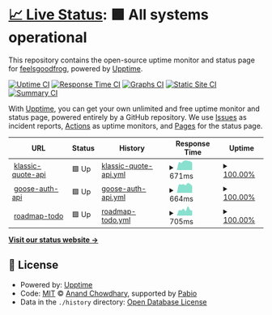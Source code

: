 # [📈 Live Status](https://GHGHGHKO.github.io/upptime): <!--live status--> **🟩 All systems operational**

This repository contains the open-source uptime monitor and status page for [feelsgoodfrog](https://pepega.tistory.com), powered by [Upptime](https://github.com/upptime/upptime).

[![Uptime CI](https://github.com/GHGHGHKO/upptime/workflows/Uptime%20CI/badge.svg)](https://github.com/GHGHGHKO/upptime/actions?query=workflow%3A%22Uptime+CI%22)
[![Response Time CI](https://github.com/GHGHGHKO/upptime/workflows/Response%20Time%20CI/badge.svg)](https://github.com/GHGHGHKO/upptime/actions?query=workflow%3A%22Response+Time+CI%22)
[![Graphs CI](https://github.com/GHGHGHKO/upptime/workflows/Graphs%20CI/badge.svg)](https://github.com/GHGHGHKO/upptime/actions?query=workflow%3A%22Graphs+CI%22)
[![Static Site CI](https://github.com/GHGHGHKO/upptime/workflows/Static%20Site%20CI/badge.svg)](https://github.com/GHGHGHKO/upptime/actions?query=workflow%3A%22Static+Site+CI%22)
[![Summary CI](https://github.com/GHGHGHKO/upptime/workflows/Summary%20CI/badge.svg)](https://github.com/GHGHGHKO/upptime/actions?query=workflow%3A%22Summary+CI%22)

With [Upptime](https://upptime.js.org), you can get your own unlimited and free uptime monitor and status page, powered entirely by a GitHub repository. We use [Issues](https://github.com/GHGHGHKO/upptime/issues) as incident reports, [Actions](https://github.com/GHGHGHKO/upptime/actions) as uptime monitors, and [Pages](https://GHGHGHKO.github.io/upptime) for the status page.

<!--start: status pages-->
<!-- This summary is generated by Upptime (https://github.com/upptime/upptime) -->
<!-- Do not edit this manually, your changes will be overwritten -->
<!-- prettier-ignore -->
| URL | Status | History | Response Time | Uptime |
| --- | ------ | ------- | ------------- | ------ |
| <img alt="" src="https://icons.duckduckgo.com/ip3/klassic-quote-api.mooo.com.ico" height="13"> [klassic-quote-api](https://klassic-quote-api.mooo.com/v1/random-quote) | 🟩 Up | [klassic-quote-api.yml](https://github.com/GHGHGHKO/upptime/commits/HEAD/history/klassic-quote-api.yml) | <details><summary><img alt="Response time graph" src="./graphs/klassic-quote-api/response-time-week.png" height="20"> 671ms</summary><br><a href="https://GHGHGHKO.github.io/upptime/history/klassic-quote-api"><img alt="Response time 910" src="https://img.shields.io/endpoint?url=https%3A%2F%2Fraw.githubusercontent.com%2FGHGHGHKO%2Fupptime%2FHEAD%2Fapi%2Fklassic-quote-api%2Fresponse-time.json"></a><br><a href="https://GHGHGHKO.github.io/upptime/history/klassic-quote-api"><img alt="24-hour response time 713" src="https://img.shields.io/endpoint?url=https%3A%2F%2Fraw.githubusercontent.com%2FGHGHGHKO%2Fupptime%2FHEAD%2Fapi%2Fklassic-quote-api%2Fresponse-time-day.json"></a><br><a href="https://GHGHGHKO.github.io/upptime/history/klassic-quote-api"><img alt="7-day response time 671" src="https://img.shields.io/endpoint?url=https%3A%2F%2Fraw.githubusercontent.com%2FGHGHGHKO%2Fupptime%2FHEAD%2Fapi%2Fklassic-quote-api%2Fresponse-time-week.json"></a><br><a href="https://GHGHGHKO.github.io/upptime/history/klassic-quote-api"><img alt="30-day response time 1095" src="https://img.shields.io/endpoint?url=https%3A%2F%2Fraw.githubusercontent.com%2FGHGHGHKO%2Fupptime%2FHEAD%2Fapi%2Fklassic-quote-api%2Fresponse-time-month.json"></a><br><a href="https://GHGHGHKO.github.io/upptime/history/klassic-quote-api"><img alt="1-year response time 901" src="https://img.shields.io/endpoint?url=https%3A%2F%2Fraw.githubusercontent.com%2FGHGHGHKO%2Fupptime%2FHEAD%2Fapi%2Fklassic-quote-api%2Fresponse-time-year.json"></a></details> | <details><summary><a href="https://GHGHGHKO.github.io/upptime/history/klassic-quote-api">100.00%</a></summary><a href="https://GHGHGHKO.github.io/upptime/history/klassic-quote-api"><img alt="All-time uptime 99.08%" src="https://img.shields.io/endpoint?url=https%3A%2F%2Fraw.githubusercontent.com%2FGHGHGHKO%2Fupptime%2FHEAD%2Fapi%2Fklassic-quote-api%2Fuptime.json"></a><br><a href="https://GHGHGHKO.github.io/upptime/history/klassic-quote-api"><img alt="24-hour uptime 100.00%" src="https://img.shields.io/endpoint?url=https%3A%2F%2Fraw.githubusercontent.com%2FGHGHGHKO%2Fupptime%2FHEAD%2Fapi%2Fklassic-quote-api%2Fuptime-day.json"></a><br><a href="https://GHGHGHKO.github.io/upptime/history/klassic-quote-api"><img alt="7-day uptime 100.00%" src="https://img.shields.io/endpoint?url=https%3A%2F%2Fraw.githubusercontent.com%2FGHGHGHKO%2Fupptime%2FHEAD%2Fapi%2Fklassic-quote-api%2Fuptime-week.json"></a><br><a href="https://GHGHGHKO.github.io/upptime/history/klassic-quote-api"><img alt="30-day uptime 100.00%" src="https://img.shields.io/endpoint?url=https%3A%2F%2Fraw.githubusercontent.com%2FGHGHGHKO%2Fupptime%2FHEAD%2Fapi%2Fklassic-quote-api%2Fuptime-month.json"></a><br><a href="https://GHGHGHKO.github.io/upptime/history/klassic-quote-api"><img alt="1-year uptime 99.50%" src="https://img.shields.io/endpoint?url=https%3A%2F%2Fraw.githubusercontent.com%2FGHGHGHKO%2Fupptime%2FHEAD%2Fapi%2Fklassic-quote-api%2Fuptime-year.json"></a></details>
| <img alt="" src="https://icons.duckduckgo.com/ip3/goose-auth-api.mooo.com.ico" height="13"> [goose-auth-api](https://goose-auth-api.mooo.com/swagger-ui/index.html) | 🟩 Up | [goose-auth-api.yml](https://github.com/GHGHGHKO/upptime/commits/HEAD/history/goose-auth-api.yml) | <details><summary><img alt="Response time graph" src="./graphs/goose-auth-api/response-time-week.png" height="20"> 664ms</summary><br><a href="https://GHGHGHKO.github.io/upptime/history/goose-auth-api"><img alt="Response time 697" src="https://img.shields.io/endpoint?url=https%3A%2F%2Fraw.githubusercontent.com%2FGHGHGHKO%2Fupptime%2FHEAD%2Fapi%2Fgoose-auth-api%2Fresponse-time.json"></a><br><a href="https://GHGHGHKO.github.io/upptime/history/goose-auth-api"><img alt="24-hour response time 749" src="https://img.shields.io/endpoint?url=https%3A%2F%2Fraw.githubusercontent.com%2FGHGHGHKO%2Fupptime%2FHEAD%2Fapi%2Fgoose-auth-api%2Fresponse-time-day.json"></a><br><a href="https://GHGHGHKO.github.io/upptime/history/goose-auth-api"><img alt="7-day response time 664" src="https://img.shields.io/endpoint?url=https%3A%2F%2Fraw.githubusercontent.com%2FGHGHGHKO%2Fupptime%2FHEAD%2Fapi%2Fgoose-auth-api%2Fresponse-time-week.json"></a><br><a href="https://GHGHGHKO.github.io/upptime/history/goose-auth-api"><img alt="30-day response time 636" src="https://img.shields.io/endpoint?url=https%3A%2F%2Fraw.githubusercontent.com%2FGHGHGHKO%2Fupptime%2FHEAD%2Fapi%2Fgoose-auth-api%2Fresponse-time-month.json"></a><br><a href="https://GHGHGHKO.github.io/upptime/history/goose-auth-api"><img alt="1-year response time 681" src="https://img.shields.io/endpoint?url=https%3A%2F%2Fraw.githubusercontent.com%2FGHGHGHKO%2Fupptime%2FHEAD%2Fapi%2Fgoose-auth-api%2Fresponse-time-year.json"></a></details> | <details><summary><a href="https://GHGHGHKO.github.io/upptime/history/goose-auth-api">100.00%</a></summary><a href="https://GHGHGHKO.github.io/upptime/history/goose-auth-api"><img alt="All-time uptime 99.52%" src="https://img.shields.io/endpoint?url=https%3A%2F%2Fraw.githubusercontent.com%2FGHGHGHKO%2Fupptime%2FHEAD%2Fapi%2Fgoose-auth-api%2Fuptime.json"></a><br><a href="https://GHGHGHKO.github.io/upptime/history/goose-auth-api"><img alt="24-hour uptime 100.00%" src="https://img.shields.io/endpoint?url=https%3A%2F%2Fraw.githubusercontent.com%2FGHGHGHKO%2Fupptime%2FHEAD%2Fapi%2Fgoose-auth-api%2Fuptime-day.json"></a><br><a href="https://GHGHGHKO.github.io/upptime/history/goose-auth-api"><img alt="7-day uptime 100.00%" src="https://img.shields.io/endpoint?url=https%3A%2F%2Fraw.githubusercontent.com%2FGHGHGHKO%2Fupptime%2FHEAD%2Fapi%2Fgoose-auth-api%2Fuptime-week.json"></a><br><a href="https://GHGHGHKO.github.io/upptime/history/goose-auth-api"><img alt="30-day uptime 100.00%" src="https://img.shields.io/endpoint?url=https%3A%2F%2Fraw.githubusercontent.com%2FGHGHGHKO%2Fupptime%2FHEAD%2Fapi%2Fgoose-auth-api%2Fuptime-month.json"></a><br><a href="https://GHGHGHKO.github.io/upptime/history/goose-auth-api"><img alt="1-year uptime 99.50%" src="https://img.shields.io/endpoint?url=https%3A%2F%2Fraw.githubusercontent.com%2FGHGHGHKO%2Fupptime%2FHEAD%2Fapi%2Fgoose-auth-api%2Fuptime-year.json"></a></details>
| <img alt="" src="https://icons.duckduckgo.com/ip3/roadmap-todo.mooo.com.ico" height="13"> [roadmap-todo](https://roadmap-todo.mooo.com/swagger-ui/index.html) | 🟩 Up | [roadmap-todo.yml](https://github.com/GHGHGHKO/upptime/commits/HEAD/history/roadmap-todo.yml) | <details><summary><img alt="Response time graph" src="./graphs/roadmap-todo/response-time-week.png" height="20"> 705ms</summary><br><a href="https://GHGHGHKO.github.io/upptime/history/roadmap-todo"><img alt="Response time 678" src="https://img.shields.io/endpoint?url=https%3A%2F%2Fraw.githubusercontent.com%2FGHGHGHKO%2Fupptime%2FHEAD%2Fapi%2Froadmap-todo%2Fresponse-time.json"></a><br><a href="https://GHGHGHKO.github.io/upptime/history/roadmap-todo"><img alt="24-hour response time 708" src="https://img.shields.io/endpoint?url=https%3A%2F%2Fraw.githubusercontent.com%2FGHGHGHKO%2Fupptime%2FHEAD%2Fapi%2Froadmap-todo%2Fresponse-time-day.json"></a><br><a href="https://GHGHGHKO.github.io/upptime/history/roadmap-todo"><img alt="7-day response time 705" src="https://img.shields.io/endpoint?url=https%3A%2F%2Fraw.githubusercontent.com%2FGHGHGHKO%2Fupptime%2FHEAD%2Fapi%2Froadmap-todo%2Fresponse-time-week.json"></a><br><a href="https://GHGHGHKO.github.io/upptime/history/roadmap-todo"><img alt="30-day response time 712" src="https://img.shields.io/endpoint?url=https%3A%2F%2Fraw.githubusercontent.com%2FGHGHGHKO%2Fupptime%2FHEAD%2Fapi%2Froadmap-todo%2Fresponse-time-month.json"></a><br><a href="https://GHGHGHKO.github.io/upptime/history/roadmap-todo"><img alt="1-year response time 678" src="https://img.shields.io/endpoint?url=https%3A%2F%2Fraw.githubusercontent.com%2FGHGHGHKO%2Fupptime%2FHEAD%2Fapi%2Froadmap-todo%2Fresponse-time-year.json"></a></details> | <details><summary><a href="https://GHGHGHKO.github.io/upptime/history/roadmap-todo">100.00%</a></summary><a href="https://GHGHGHKO.github.io/upptime/history/roadmap-todo"><img alt="All-time uptime 100.00%" src="https://img.shields.io/endpoint?url=https%3A%2F%2Fraw.githubusercontent.com%2FGHGHGHKO%2Fupptime%2FHEAD%2Fapi%2Froadmap-todo%2Fuptime.json"></a><br><a href="https://GHGHGHKO.github.io/upptime/history/roadmap-todo"><img alt="24-hour uptime 100.00%" src="https://img.shields.io/endpoint?url=https%3A%2F%2Fraw.githubusercontent.com%2FGHGHGHKO%2Fupptime%2FHEAD%2Fapi%2Froadmap-todo%2Fuptime-day.json"></a><br><a href="https://GHGHGHKO.github.io/upptime/history/roadmap-todo"><img alt="7-day uptime 100.00%" src="https://img.shields.io/endpoint?url=https%3A%2F%2Fraw.githubusercontent.com%2FGHGHGHKO%2Fupptime%2FHEAD%2Fapi%2Froadmap-todo%2Fuptime-week.json"></a><br><a href="https://GHGHGHKO.github.io/upptime/history/roadmap-todo"><img alt="30-day uptime 100.00%" src="https://img.shields.io/endpoint?url=https%3A%2F%2Fraw.githubusercontent.com%2FGHGHGHKO%2Fupptime%2FHEAD%2Fapi%2Froadmap-todo%2Fuptime-month.json"></a><br><a href="https://GHGHGHKO.github.io/upptime/history/roadmap-todo"><img alt="1-year uptime 100.00%" src="https://img.shields.io/endpoint?url=https%3A%2F%2Fraw.githubusercontent.com%2FGHGHGHKO%2Fupptime%2FHEAD%2Fapi%2Froadmap-todo%2Fuptime-year.json"></a></details>

<!--end: status pages-->

[**Visit our status website →**](https://GHGHGHKO.github.io/upptime)

## 📄 License

- Powered by: [Upptime](https://github.com/upptime/upptime)
- Code: [MIT](./LICENSE) © [Anand Chowdhary](https://anandchowdhary.com), supported by [Pabio](https://pabio.com)
- Data in the `./history` directory: [Open Database License](https://opendatacommons.org/licenses/odbl/1-0/)
